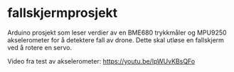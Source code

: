 # fallskjermprosjekt
Arduino prosjekt som leser verdier av en BME680 trykkmåler og MPU9250 akselerometer for å detektere fall av drone. Dette skal utløse en fallskjerm ved å rotere en servo.

Video fra test av akselerometer:
https://youtu.be/IpWUvKBsQFo
